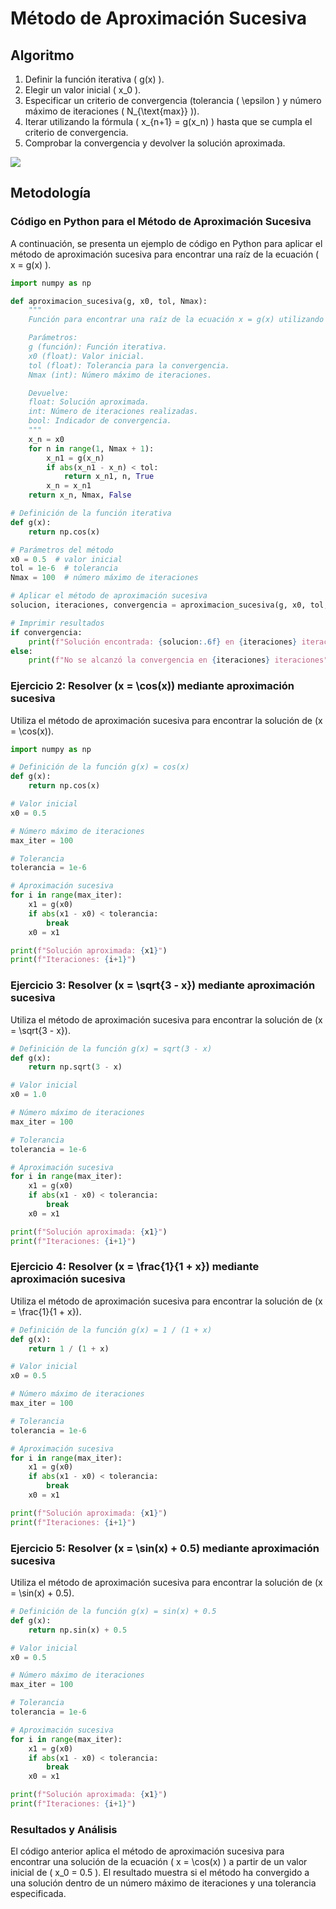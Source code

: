 # Método de Aproximación Sucesiva
## Algoritmo
1. Definir la función iterativa \( g(x) \).
2. Elegir un valor inicial \( x_0 \).
3. Especificar un criterio de convergencia (tolerancia \( \epsilon \) y número máximo de iteraciones \( N_{\text{max}} \)).
4. Iterar utilizando la fórmula \( x_{n+1} = g(x_n) \) hasta que se cumpla el criterio de convergencia.
5. Comprobar la convergencia y devolver la solución aproximada.

![](https://github.com/Mexta46/Metodos_Numericos_Tema4/blob/main/Imagenes/Imagenes_tema2/aproxf.jpg)

## Metodología

### Código en Python para el Método de Aproximación Sucesiva
A continuación, se presenta un ejemplo de código en Python para aplicar el método de aproximación sucesiva para encontrar una raíz de la ecuación \( x = g(x) \).

```python
import numpy as np

def aproximacion_sucesiva(g, x0, tol, Nmax):
    """
    Función para encontrar una raíz de la ecuación x = g(x) utilizando el método de aproximación sucesiva.

    Parámetros:
    g (función): Función iterativa.
    x0 (float): Valor inicial.
    tol (float): Tolerancia para la convergencia.
    Nmax (int): Número máximo de iteraciones.

    Devuelve:
    float: Solución aproximada.
    int: Número de iteraciones realizadas.
    bool: Indicador de convergencia.
    """
    x_n = x0
    for n in range(1, Nmax + 1):
        x_n1 = g(x_n)
        if abs(x_n1 - x_n) < tol:
            return x_n1, n, True
        x_n = x_n1
    return x_n, Nmax, False

# Definición de la función iterativa
def g(x):
    return np.cos(x)

# Parámetros del método
x0 = 0.5  # valor inicial
tol = 1e-6  # tolerancia
Nmax = 100  # número máximo de iteraciones

# Aplicar el método de aproximación sucesiva
solucion, iteraciones, convergencia = aproximacion_sucesiva(g, x0, tol, Nmax)

# Imprimir resultados
if convergencia:
    print(f"Solución encontrada: {solucion:.6f} en {iteraciones} iteraciones")
else:
    print(f"No se alcanzó la convergencia en {iteraciones} iteraciones")
```

### Ejercicio 2: Resolver \(x = \cos(x)\) mediante aproximación sucesiva
Utiliza el método de aproximación sucesiva para encontrar la solución de \(x = \cos(x)\).

```python
import numpy as np

# Definición de la función g(x) = cos(x)
def g(x):
    return np.cos(x)

# Valor inicial
x0 = 0.5

# Número máximo de iteraciones
max_iter = 100

# Tolerancia
tolerancia = 1e-6

# Aproximación sucesiva
for i in range(max_iter):
    x1 = g(x0)
    if abs(x1 - x0) < tolerancia:
        break
    x0 = x1

print(f"Solución aproximada: {x1}")
print(f"Iteraciones: {i+1}")
```

### Ejercicio 3: Resolver \(x = \sqrt{3 - x}\) mediante aproximación sucesiva
Utiliza el método de aproximación sucesiva para encontrar la solución de \(x = \sqrt{3 - x}\).

```python
# Definición de la función g(x) = sqrt(3 - x)
def g(x):
    return np.sqrt(3 - x)

# Valor inicial
x0 = 1.0

# Número máximo de iteraciones
max_iter = 100

# Tolerancia
tolerancia = 1e-6

# Aproximación sucesiva
for i in range(max_iter):
    x1 = g(x0)
    if abs(x1 - x0) < tolerancia:
        break
    x0 = x1

print(f"Solución aproximada: {x1}")
print(f"Iteraciones: {i+1}")
```

### Ejercicio 4: Resolver \(x = \frac{1}{1 + x}\) mediante aproximación sucesiva
Utiliza el método de aproximación sucesiva para encontrar la solución de \(x = \frac{1}{1 + x}\).

```python
# Definición de la función g(x) = 1 / (1 + x)
def g(x):
    return 1 / (1 + x)

# Valor inicial
x0 = 0.5

# Número máximo de iteraciones
max_iter = 100

# Tolerancia
tolerancia = 1e-6

# Aproximación sucesiva
for i in range(max_iter):
    x1 = g(x0)
    if abs(x1 - x0) < tolerancia:
        break
    x0 = x1

print(f"Solución aproximada: {x1}")
print(f"Iteraciones: {i+1}")
```

### Ejercicio 5: Resolver \(x = \sin(x) + 0.5\) mediante aproximación sucesiva
Utiliza el método de aproximación sucesiva para encontrar la solución de \(x = \sin(x) + 0.5\).

```python
# Definición de la función g(x) = sin(x) + 0.5
def g(x):
    return np.sin(x) + 0.5

# Valor inicial
x0 = 0.5

# Número máximo de iteraciones
max_iter = 100

# Tolerancia
tolerancia = 1e-6

# Aproximación sucesiva
for i in range(max_iter):
    x1 = g(x0)
    if abs(x1 - x0) < tolerancia:
        break
    x0 = x1

print(f"Solución aproximada: {x1}")
print(f"Iteraciones: {i+1}")
```


### Resultados y Análisis
El código anterior aplica el método de aproximación sucesiva para encontrar una solución de la ecuación \( x = \cos(x) \) a partir de un valor inicial de \( x_0 = 0.5 \). El resultado muestra si el método ha convergido a una solución dentro de un número máximo de iteraciones y una tolerancia especificada.
